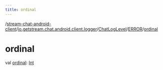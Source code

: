 ```yaml
---
title: ordinal
---
```

/[stream-chat-android-client](../../../index.md)/[io.getstream.chat.android.client.logger](../../index.md)/[ChatLogLevel](../index.md)/[ERROR](index.md)/[ordinal](ordinal.md)  
  
  
  
# ordinal  
val [ordinal](ordinal.md): [Int](https://kotlinlang.org/api/latest/jvm/stdlib/kotlin/-int/index.html)
